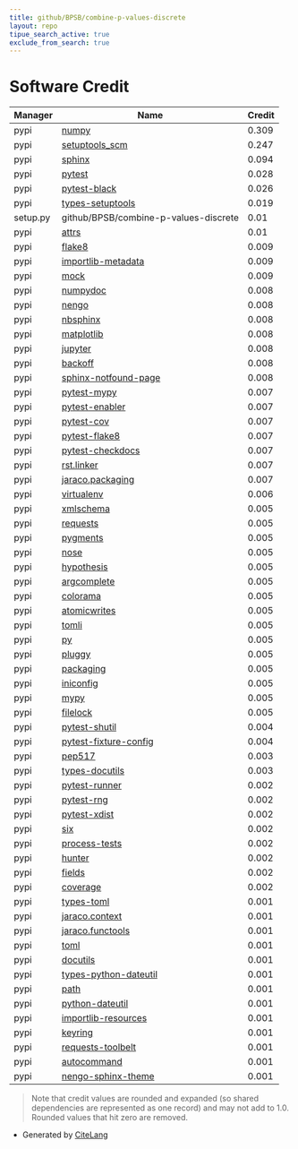 ```yaml
---
title: github/BPSB/combine-p-values-discrete
layout: repo
tipue_search_active: true
exclude_from_search: true
---
```

# Software Credit

|Manager|Name|Credit|
|-------|----|------|
|pypi|[numpy](https://www.numpy.org)|0.309|
|pypi|[setuptools_scm](https://github.com/pypa/setuptools_scm/)|0.247|
|pypi|[sphinx](https://www.sphinx-doc.org/)|0.094|
|pypi|[pytest](https://docs.pytest.org/en/latest/)|0.028|
|pypi|[pytest-black](https://github.com/shopkeep/pytest-black)|0.026|
|pypi|[types-setuptools](https://github.com/python/typeshed)|0.019|
|setup.py|github/BPSB/combine-p-values-discrete|0.01|
|pypi|[attrs](https://pypi.org/project/attrs)|0.01|
|pypi|[flake8](https://pypi.org/project/flake8)|0.009|
|pypi|[importlib-metadata](https://pypi.org/project/importlib-metadata)|0.009|
|pypi|[mock](https://pypi.org/project/mock)|0.009|
|pypi|[numpydoc](https://pypi.org/project/numpydoc)|0.008|
|pypi|[nengo](https://pypi.org/project/nengo)|0.008|
|pypi|[nbsphinx](https://pypi.org/project/nbsphinx)|0.008|
|pypi|[matplotlib](https://pypi.org/project/matplotlib)|0.008|
|pypi|[jupyter](https://pypi.org/project/jupyter)|0.008|
|pypi|[backoff](https://pypi.org/project/backoff)|0.008|
|pypi|[sphinx-notfound-page](https://pypi.org/project/sphinx-notfound-page)|0.008|
|pypi|[pytest-mypy](https://github.com/dbader/pytest-mypy)|0.007|
|pypi|[pytest-enabler](https://github.com/jaraco/pytest-enabler)|0.007|
|pypi|[pytest-cov](https://github.com/pytest-dev/pytest-cov)|0.007|
|pypi|[pytest-flake8](https://github.com/tholo/pytest-flake8)|0.007|
|pypi|[pytest-checkdocs](https://github.com/jaraco/pytest-checkdocs)|0.007|
|pypi|[rst.linker](https://github.com/jaraco/rst.linker)|0.007|
|pypi|[jaraco.packaging](https://github.com/jaraco/jaraco.packaging)|0.007|
|pypi|[virtualenv](https://pypi.org/project/virtualenv)|0.006|
|pypi|[xmlschema](https://pypi.org/project/xmlschema)|0.005|
|pypi|[requests](https://pypi.org/project/requests)|0.005|
|pypi|[pygments](https://pypi.org/project/pygments)|0.005|
|pypi|[nose](https://pypi.org/project/nose)|0.005|
|pypi|[hypothesis](https://pypi.org/project/hypothesis)|0.005|
|pypi|[argcomplete](https://pypi.org/project/argcomplete)|0.005|
|pypi|[colorama](https://pypi.org/project/colorama)|0.005|
|pypi|[atomicwrites](https://pypi.org/project/atomicwrites)|0.005|
|pypi|[tomli](https://pypi.org/project/tomli)|0.005|
|pypi|[py](https://pypi.org/project/py)|0.005|
|pypi|[pluggy](https://pypi.org/project/pluggy)|0.005|
|pypi|[packaging](https://pypi.org/project/packaging)|0.005|
|pypi|[iniconfig](https://pypi.org/project/iniconfig)|0.005|
|pypi|[mypy](https://pypi.org/project/mypy)|0.005|
|pypi|[filelock](https://pypi.org/project/filelock)|0.005|
|pypi|[pytest-shutil](https://pypi.org/project/pytest-shutil)|0.004|
|pypi|[pytest-fixture-config](https://pypi.org/project/pytest-fixture-config)|0.004|
|pypi|[pep517](https://pypi.org/project/pep517)|0.003|
|pypi|[types-docutils](https://pypi.org/project/types-docutils)|0.003|
|pypi|[pytest-runner](https://github.com/pytest-dev/pytest-runner/)|0.002|
|pypi|[pytest-rng](https://www.nengo.ai/pytest-rng)|0.002|
|pypi|[pytest-xdist](https://pypi.org/project/pytest-xdist)|0.002|
|pypi|[six](https://pypi.org/project/six)|0.002|
|pypi|[process-tests](https://pypi.org/project/process-tests)|0.002|
|pypi|[hunter](https://pypi.org/project/hunter)|0.002|
|pypi|[fields](https://pypi.org/project/fields)|0.002|
|pypi|[coverage](https://pypi.org/project/coverage)|0.002|
|pypi|[types-toml](https://pypi.org/project/types-toml)|0.001|
|pypi|[jaraco.context](https://pypi.org/project/jaraco.context)|0.001|
|pypi|[jaraco.functools](https://pypi.org/project/jaraco.functools)|0.001|
|pypi|[toml](https://pypi.org/project/toml)|0.001|
|pypi|[docutils](https://pypi.org/project/docutils)|0.001|
|pypi|[types-python-dateutil](https://pypi.org/project/types-python-dateutil)|0.001|
|pypi|[path](https://pypi.org/project/path)|0.001|
|pypi|[python-dateutil](https://pypi.org/project/python-dateutil)|0.001|
|pypi|[importlib-resources](https://pypi.org/project/importlib-resources)|0.001|
|pypi|[keyring](https://pypi.org/project/keyring)|0.001|
|pypi|[requests-toolbelt](https://pypi.org/project/requests-toolbelt)|0.001|
|pypi|[autocommand](https://pypi.org/project/autocommand)|0.001|
|pypi|[nengo-sphinx-theme](https://www.nengo.ai/nengo-sphinx-theme)|0.001|


> Note that credit values are rounded and expanded (so shared dependencies are represented as one record) and may not add to 1.0. Rounded values that hit zero are removed.


- Generated by [CiteLang](https://github.com/vsoch/citelang)
